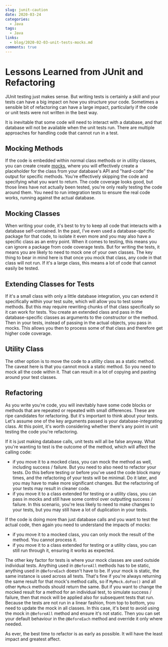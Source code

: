 ```yaml
---
slug: junit-caution
date: 2020-03-24
categories:
  - Java
tags: 
  - Java
links:
  - blog/2020-02-03-unit-tests-mocks.md
comments: true
---
```

# Lessons Learned from JUnit and Refactoring

JUnit testing just makes sense. But writing tests is certainly a skill and your tests can have a big impact on how you structure your code. Sometimes a sensible bit of refactoring can have a large impact, particularly if the code or unit tests were not written in the best way.

It is inevitable that some code will need to interact with a database, and that database will not be available when the unit tests run. There are multiple approaches for handling code that cannot run in a test.

<!-- more -->

## Mocking Methods

If the code is embedded within normal class methods or in utility classes, you can create create [mocks](./2020-02-03-unit-tests-mocks.md), where you will effectively create a placeholder for the class from your database's API and "hard-code" the output for specific methods. You're effectively skipping the code and specifying what you want to return. The code coverage looks good, but those lines have not actually been tested, you're only really testing the code around them. You need to run integration tests to ensure the real code works, running against the actual database.

## Mocking Classes

When writing your code, it's best to try to keep all code that interacts with a database self-contained. In the past, I've even used a database-specific package for that code, to isolate it even more and you may also have a specific class as an entry point. When it comes to testing, this means you can ignore a package from code coverage tests. But for writing the tests, it means you are likely to need to mock one of your own classes. The key thing to bear in mind here is that once you mock that class, any code in that class will not run. If it's a large class, this means a lot of code that cannot easily be tested.

## Extending Classes for Tests

If it's a small class with only a little database integration, you can extend it specifically within your test suite, which will allow you to test some methods. But this may require rewriting chunks of that class specifically so it can work for tests. You create an extended class and pass in the database-specific classes as arguments to the constructor or the method. Then in your tests, instead of passing in the actual objects, you pass in mocks. This allows you then to process some of that class and therefore get higher code coverage.

## Utility Class

The other option is to move the code to a utility class as a static method. The caveat here is that you cannot mock a static method. So you need to mock all the code within it. That can result in a lot of copying and pasting around your test classes.

## Refactoring

As you write you're code, you will inevitably have some code blocks or methods that are repeated or repeated with small differences. These are ripe candidates for refactoring. But it's important to think about your tests. Let's assume one of the key arguments passed is your database-integrating class. At this point, it's worth considering whether there's any point in unit testing the code you're refactoring.

If it is just making database calls, unit tests will all be false anyway. What you're wanting to test is the outcome of the method, which will affect the calling code:

- if you move it to a mocked class, you can mock the method as well, including success / failure. But you need to also need to refactor your tests. Do this before testing or before you've used the code block many times, and the refactoring of your tests will be minimal. Do it later, and you may have to make more significant changes. But the refactoring of your tests may result in cleaner code.
- if you move it to a class extended for testing or a utility class, you can pass in mocks and still have some control over outputting success / failure. In this scenario, you're less likely to need to make changes to your tests, but you may still have a lot of duplication in your tests.

If the code is doing more than just database calls and you want to test the actual code, then again you need to understand the impacts of mocks:

- if you move it to a mocked class, you can only mock the result of the method. You cannot process it.
- if you move it to a class extended for testing or a utility class, you can still run through it, ensuring it works as expected.

The other key factor for tests is where your mock classes are used outside individual tests. Anything used in `@BeforeAll` methods has to be static, anything used in `@BeforeEach` doesn't have to be. If your mock is static, the same instance is used across all tests. That's fine if you're always returning the same result for that mock's method calls, so if `MyMock.doFoo()` and all other `MyMock` methods should return the same. But if you want to change the mocked result for a method for an individual test, to simulate success / failure, then that mock will be applied also for subsequent tests that run. Because the tests are not run in a linear fashion, from top to bottom, you need to update the mock in all classes. In this case, it's best to avoid using the mock in `@BeforeAll` method and ensure it's not static. Then you can set your default behaviour in the `@BeforeEach` method and override it only where needed.

As ever, the best time to refactor is as early as possible. It will have the least impact and greatest affect.